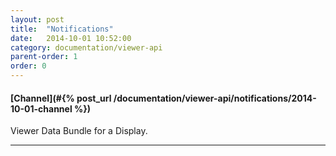 ```yaml
---
layout: post
title:  "Notifications"
date:   2014-10-01 10:52:00
category: documentation/viewer-api
parent-order: 1
order: 0
---
```


#### [Channel](#{% post_url /documentation/viewer-api/notifications/2014-10-01-channel %})

Viewer Data Bundle for a Display.

***
